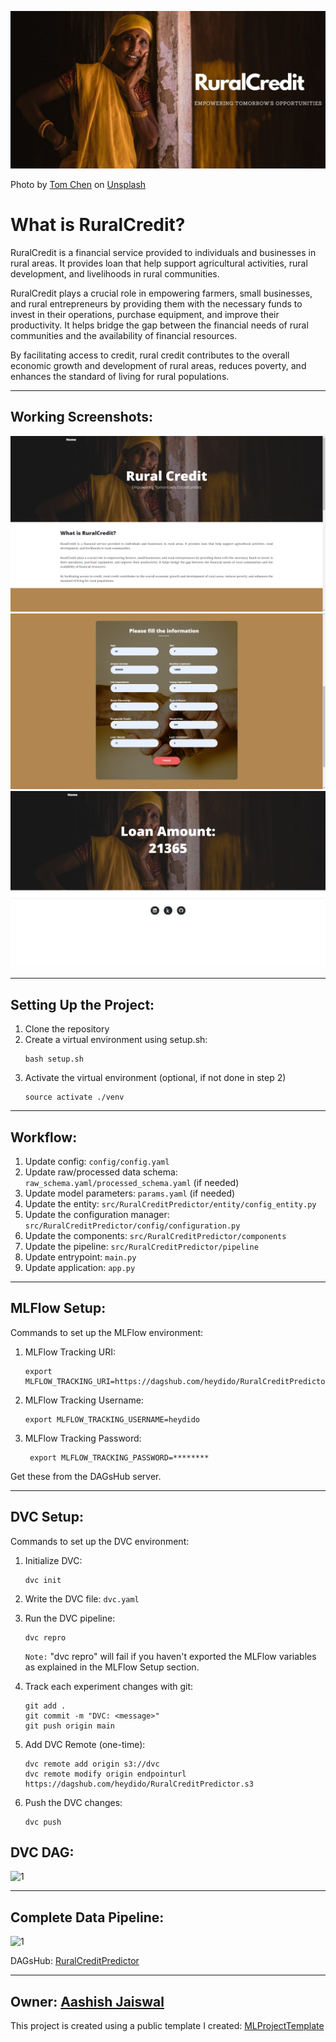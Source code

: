 ![RuralCredit](static/assets/img/RuralCredit.jpg)

Photo by <a href="https://unsplash.com/@tomcchen?utm_content=creditCopyText&utm_medium=referral&utm_source=unsplash">Tom Chen</a> on <a href="https://unsplash.com/photos/woman-leaning-on-wall-jO1OyKR7s68?utm_content=creditCopyText&utm_medium=referral&utm_source=unsplash">Unsplash</a>

# What is RuralCredit?
<p>RuralCredit is a financial service provided to individuals and businesses in rural areas. It provides loan that help support agricultural activities, rural development, and livelihoods in rural communities.</p>
<p>RuralCredit plays a crucial role in empowering farmers, small businesses, and rural entrepreneurs by providing them with the necessary funds to invest in their operations, purchase equipment, and improve their productivity. It helps bridge the gap between the financial needs of rural communities and the availability of financial resources.</p>
<p>By facilitating access to credit, rural credit contributes to the overall economic growth and development of rural areas, reduces poverty, and enhances the standard of living for rural populations.</p>

------------------------------------------------------------------------------------------------------------------------

## Working Screenshots:
![1](static/assets/img/1.png)
![2](static/assets/img/2.png)
![3](static/assets/img/3.png)

------------------------------------------------------------------------------------------------------------------------
## Setting Up the Project:
1. Clone the repository
2. Create a virtual environment using setup.sh:
    ```
    bash setup.sh 
    ```
3. Activate the virtual environment (optional, if not done in step 2)
    ```
    source activate ./venv
    ``` 
------------------------------------------------------------------------------------------------------------------------

## Workflow:
1. Update config: `config/config.yaml`
2. Update raw/processed data schema: `raw_schema.yaml/processed_schema.yaml` (if needed)
3. Update model parameters: `params.yaml` (if needed)
4. Update the entity: `src/RuralCreditPredictor/entity/config_entity.py`
5. Update the configuration manager: `src/RuralCreditPredictor/config/configuration.py`
6. Update the components: `src/RuralCreditPredictor/components`
7. Update the pipeline: `src/RuralCreditPredictor/pipeline`
8. Update entrypoint: `main.py`
9. Update application: `app.py`

------------------------------------------------------------------------------------------------------------------------

## MLFlow Setup:
Commands to set up the MLFlow environment:
1. MLFlow Tracking URI:
   ```
   export MLFLOW_TRACKING_URI=https://dagshub.com/heydido/RuralCreditPredictor.mlflow
   ```
2. MLFlow Tracking Username:
   ```
   export MLFLOW_TRACKING_USERNAME=heydido
   ```
3. MLFlow Tracking Password:
   ```
    export MLFLOW_TRACKING_PASSWORD=********
    ```
Get these from the DAGsHub server.

------------------------------------------------------------------------------------------------------------------------

## DVC Setup:
Commands to set up the DVC environment:

1. Initialize DVC:
   ```
   dvc init
   ```
2. Write the DVC file: `dvc.yaml`

3. Run the DVC pipeline:
   ```
   dvc repro
   ```
   `Note:` "dvc repro" will fail if you haven't exported the MLFlow variables as explained in the MLFlow Setup section. 

4. Track each experiment changes with git:
    ```
    git add .
    git commit -m "DVC: <message>"
    git push origin main
    ```
5. Add DVC Remote (one-time):
    ```
    dvc remote add origin s3://dvc
   dvc remote modify origin endpointurl https://dagshub.com/heydido/RuralCreditPredictor.s3
    ```
6. Push the DVC changes:
    ```
    dvc push
    ```
   
## DVC DAG:
![1](static/assets/img/dvc_dag.png)

------------------------------------------------------------------------------------------------------------------------

## Complete Data Pipeline:
![1](static/assets/img/data_pipeline.png)

DAGsHub: [RuralCreditPredictor](https://dagshub.com/heydido/RuralCreditPredictor)

------------------------------------------------------------------------------------------------------------------------
Owner: [Aashish Jaiswal](https://www.linktr.ee/heydido)
------------------------------------------------------------------------------------------------------------------------

This project is created using a public template I created: [MLProjectTemplate](https://github.com/heydido/MLProjectTemplate)

